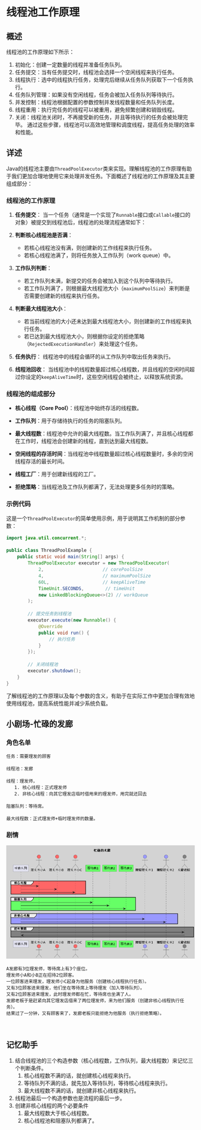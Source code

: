 # 线程池工作原理

## 概述

线程池的工作原理如下所示：
1. 初始化：创建一定数量的线程并准备任务队列。
2. 任务提交：当有任务提交时，线程池会选择一个空闲线程来执行任务。
3. 线程执行：选中的线程执行任务，处理完后继续从任务队列获取下一个任务执行。
4. 任务队列管理：如果没有空闲线程，任务会被加入任务队列等待执行。
5. 并发控制：线程池根据配置的参数控制并发线程数量和任务队列长度。
6. 线程重用：执行完任务的线程可以被重用，避免频繁创建和销毁线程。
7. 关闭：线程池关闭时，不再接受新的任务，并且等待执行的任务会被处理完毕。
通过这些步骤，线程池可以高效地管理和调度线程，提高任务处理的效率和性能。

## 详述

Java的线程池主要由`ThreadPoolExecutor`类来实现。理解线程池的工作原理有助于我们更加合理地使用它来处理并发任务。下面概述了线程池的工作原理及其主要组成部分：

### 线程池的工作原理

1. **任务提交**：
   当一个任务（通常是一个实现了`Runnable`接口或`Callable`接口的对象）被提交到线程池后，线程池的处理流程通常如下：

2. **判断核心线程池是否满**：
   - 若核心线程池没有满，则创建新的工作线程来执行任务。
   - 若核心线程池满了，则将任务放入工作队列（work queue）中。

3. **工作队列判断**：
   - 若工作队列未满，新提交的任务会被加入到这个队列中等待执行。
   - 若工作队列满了，则根据最大线程池大小（`maximumPoolSize`）来判断是否需要创建新的线程来执行任务。

4. **判断最大线程池大小**：
   - 若当前线程池的大小还未达到最大线程池大小，则创建新的工作线程来执行任务。
   - 若已达到最大线程池大小，则根据你设定的拒绝策略（`RejectedExecutionHandler`）来处理这个任务。

5. **任务执行**：
   线程池中的线程会循环的从工作队列中取出任务来执行。

6. **线程池回收**：
   当线程池中的线程数量超过核心线程数，并且线程的空闲时间超过你设定的`keepAliveTime`时，这些空闲线程会被终止，以释放系统资源。

### 线程池的组成部分

- **核心线程（Core Pool）**：线程池中始终存活的线程数。
  
- **工作队列**：用于存储待执行的任务的阻塞队列。

- **最大线程数**：线程池中允许的最大线程数。当工作队列满了，并且核心线程都在工作时，线程池会创建新的线程，直到达到最大线程数。

- **空闲线程的存活时间**：当线程池中线程数量超过核心线程数量时，多余的空闲线程存活的最长时间。

- **线程工厂**：用于创建新线程的工厂。

- **拒绝策略**：当线程池及工作队列都满了，无法处理更多任务时的策略。

### 示例代码

这是一个`ThreadPoolExecutor`的简单使用示例，用于说明其工作机制的部分参数：

```java
import java.util.concurrent.*;

public class ThreadPoolExample {
    public static void main(String[] args) {
        ThreadPoolExecutor executor = new ThreadPoolExecutor(
            2,                      // corePoolSize
            4,                      // maximumPoolSize
            60L,                    // keepAliveTime
            TimeUnit.SECONDS,        // timeUnit
            new LinkedBlockingQueue<>(2) // workQueue
        );
        
        // 提交任务到线程池
        executor.execute(new Runnable() {
            @Override
            public void run() {
                // 执行任务
            }
        });
        
        // 关闭线程池
        executor.shutdown();
    }
}
```

了解线程池的工作原理以及每个参数的含义，有助于在实际工作中更加合理有效地使用线程池，提高系统性能并减少系统负载。

## 小剧场-忙碌的发廊
### 角色名单
``` text
任务：需要理发的顾客

线程池：发廊

线程：理发师，
   1. 核心线程：正式理发师
   2. 非核心线程：向其它理发店临时借用来的理发师，用完就还回去

阻塞队列：等待席。

最大线程数：正式理发师+临时理发师的数量。
```
### 剧情

![](img/20231013154537.png)

```
A发廊有3位理发师，等待席上有3个座位。
理发师小A和小B正在招待2位顾客。
一位顾客进来理发，理发师小C起身为他服务（创建核心线程执行任务）。
又有3位顾客进来理发，他们坐在等待席上等待理发（加入等待队列）。
又有2位顾客进来理发，此时理发师都在忙，等待席也坐满了人。
发廊老板于是赶紧向其它理发店借来了两位理发师，来为他们服务（创建非核心线程执行任务）。
结果过了一分钟，又有顾客来了，发廊老板只能拒绝为他服务（执行拒绝策略）。 
```

<br>

## 记忆助手
1. 结合线程池的三个构造参数（核心线程数，工作队列，最大线程数）来记忆三个判断条件。
   1. 核心线程数不满的话，就创建核心线程来执行。
   2. 等待队列不满的话，就先加入等待队列，等待核心线程来执行。
   3. 最大线程数不满的话，就创建非核心线程来执行。
2. 线程池最后一个构造参数也是流程的最后一步。
3. 创建非核心线程的两个必要条件
   1. 最大线程数大于核心线程数。
   2. 核心线程池和阻塞队列都满了。